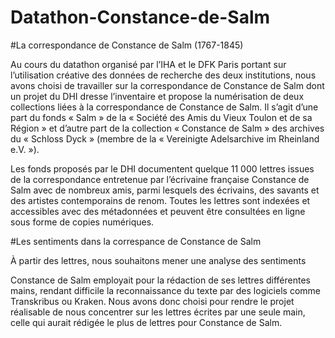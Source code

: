 # Datathon-Constance-de-Salm
#La correspondance de Constance de Salm (1767-1845)


Au cours du datathon organisé par l’IHA et le DFK Paris portant sur l’utilisation créative des données de recherche des deux institutions, nous avons choisi de travailler sur la correspondance de Constance de Salm dont un projet du DHI dresse l’inventaire et propose la numérisation de deux collections liées à la correspondance de Constance de Salm. Il s’agit d’une part du fonds « Salm » de la « Société des Amis du Vieux Toulon et de sa Région » et d’autre part de la collection « Constance de Salm » des archives du « Schloss Dyck » (membre de la « Vereinigte Adelsarchive im Rheinland e.V. »).

Les fonds proposés par le DHI documentent quelque 11 000 lettres issues de la correspondance entretenue par l’écrivaine française Constance de Salm avec de nombreux amis, parmi lesquels des écrivains, des savants et des artistes contemporains de renom. Toutes les lettres sont indexées et accessibles avec des métadonnées et peuvent être consultées en ligne sous forme de copies numériques.

#Les sentiments dans la correspance de Constance de Salm

À partir des lettres, nous souhaitons mener une analyse des sentiments 


Constance de Salm employait pour la rédaction de ses lettres différentes mains, rendant difficile la reconnaissance du texte par des logiciels comme Transkribus ou Kraken. Nous avons donc choisi pour rendre le projet réalisable de nous concentrer sur les lettres écrites par une seule main, celle qui aurait rédigée le plus de lettres pour Constance de Salm.
